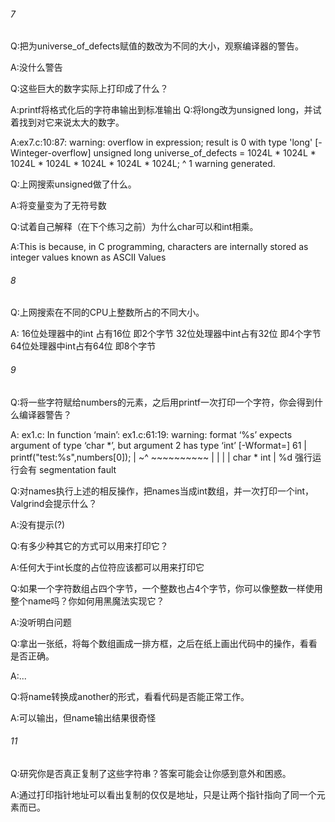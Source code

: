 ###### 7
Q:把为universe_of_defects赋值的数改为不同的大小，观察编译器的警告。

A:没什么警告

Q:这些巨大的数字实际上打印成了什么？

A:printf将格式化后的字符串输出到标准输出
Q:将long改为unsigned long，并试着找到对它来说太大的数字。

A:ex7.c:10:87: warning: overflow in expression; result is 0 with type 'long' [-Winteger-overflow]
    unsigned long universe_of_defects = 1024L * 1024L * 1024L * 1024L * 1024L * 1024L * 1024L;
                                                                                      ^
1 warning generated.

Q:上网搜索unsigned做了什么。

A:将变量变为了无符号数

Q:试着自己解释（在下个练习之前）为什么char可以和int相乘。

A:This is because, in C programming, characters are internally stored as integer values known as ASCII Values

###### 8
Q:上网搜索在不同的CPU上整数所占的不同大小。

A:
16位处理器中的int 占有16位 即2个字节
32位处理器中int占有32位 即4个字节
64位处理器中int占有64位 即8个字节

###### 9

Q:将一些字符赋给numbers的元素，之后用printf一次打印一个字符，你会得到什么编译器警告？

A:
ex1.c: In function ‘main’:
ex1.c:61:19: warning: format ‘%s’ expects argument of type ‘char *’, but argument 2 has type ‘int’ [-Wformat=]
   61 |     printf("test:%s",numbers[0]);
      |                  ~^  ~~~~~~~~~~
      |                   |         |
      |                   char *    int
      |                  %d
强行运行会有 segmentation fault

Q:对names执行上述的相反操作，把names当成int数组，并一次打印一个int，Valgrind会提示什么？

A:没有提示(?)

Q:有多少种其它的方式可以用来打印它？

A:任何大于int长度的占位符应该都可以用来打印它

Q:如果一个字符数组占四个字节，一个整数也占4个字节，你可以像整数一样使用整个name吗？你如何用黑魔法实现它？

A:没听明白问题

Q:拿出一张纸，将每个数组画成一排方框，之后在纸上画出代码中的操作，看看是否正确。

A:...

Q:将name转换成another的形式，看看代码是否能正常工作。

A:可以输出，但name输出结果很奇怪

###### 11
Q:研究你是否真正复制了这些字符串？答案可能会让你感到意外和困惑。

A:通过打印指针地址可以看出复制的仅仅是地址，只是让两个指针指向了同一个元素而已。